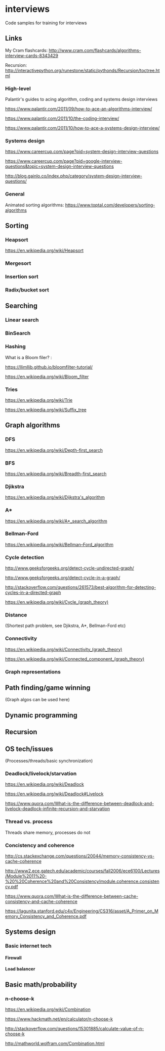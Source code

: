 # interviews
Code samples for training for interviews


## Links

My Cram flashcards: http://www.cram.com/flashcards/algorithms-interview-cards-8343429

Recursion: http://interactivepython.org/runestone/static/pythonds/Recursion/toctree.html



### High-level

Palantir's guides to acing algorithm, coding and systems design interviews

https://www.palantir.com/2011/09/how-to-ace-an-algorithms-interview/

https://www.palantir.com/2011/10/the-coding-interview/

https://www.palantir.com/2011/10/how-to-ace-a-systems-design-interview/


### Systems design
https://www.careercup.com/page?pid=system-design-interview-questions

https://www.careercup.com/page?pid=google-interview-questions&topic=system-design-interview-questions

http://blog.gainlo.co/index.php/category/system-design-interview-questions/

### General
Animated sorting algorithms: https://www.toptal.com/developers/sorting-algorithms

## Sorting

### Heapsort
https://en.wikipedia.org/wiki/Heapsort

### Mergesort

### Insertion sort

### Radix/bucket sort

## Searching

### Linear search

### BinSearch

### Hashing

What is a Bloom filer? : 

https://llimllib.github.io/bloomfilter-tutorial/

https://en.wikipedia.org/wiki/Bloom_filter

### Tries

https://en.wikipedia.org/wiki/Trie

https://en.wikipedia.org/wiki/Suffix_tree



## Graph algorithms

### DFS
https://en.wikipedia.org/wiki/Depth-first_search

### BFS
https://en.wikipedia.org/wiki/Breadth-first_search

### Djikstra
https://en.wikipedia.org/wiki/Dijkstra's_algorithm

### A*
https://en.wikipedia.org/wiki/A*_search_algorithm

### Bellman-Ford
https://en.wikipedia.org/wiki/Bellman–Ford_algorithm

### Cycle detection
http://www.geeksforgeeks.org/detect-cycle-undirected-graph/

http://www.geeksforgeeks.org/detect-cycle-in-a-graph/

http://stackoverflow.com/questions/261573/best-algorithm-for-detecting-cycles-in-a-directed-graph

https://en.wikipedia.org/wiki/Cycle_(graph_theory)


### Distance
(Shortest path problem, see Djikstra, A*, Bellman-Ford etc)


### Connectivity
https://en.wikipedia.org/wiki/Connectivity_(graph_theory)

https://en.wikipedia.org/wiki/Connected_component_(graph_theory)

### Graph representations

## Path finding/game winning

(Graph algos can be used here)

## Dynamic programming

## Recursion

## OS tech/issues
(Processes/threads/basic synchronization)

### Deadlock/livelock/starvation
https://en.wikipedia.org/wiki/Deadlock

https://en.wikipedia.org/wiki/Deadlock#Livelock

https://www.quora.com/What-is-the-difference-between-deadlock-and-livelock-deadlock-infinite-recursion-and-starvation

### Thread vs. process
Threads share memory, processes do not

### Concistency and coherence

http://cs.stackexchange.com/questions/20044/memory-consistency-vs-cache-coherence

http://www2.ece.gatech.edu/academic/courses/fall2006/ece6100/Lectures/Module%2011%20-%20%20Coherence%20and%20Consistency/module.coherence.consistency.pdf

https://www.quora.com/What-is-the-difference-between-cache-consistency-and-cache-coherence

https://lagunita.stanford.edu/c4x/Engineering/CS316/asset/A_Primer_on_Memory_Consistency_and_Coherence.pdf

## Systems design

### Basic internet tech

#### Firewall

#### Load balancer


## Basic math/probability

### n-choose-k
https://en.wikipedia.org/wiki/Combination

https://www.hackmath.net/en/calculator/n-choose-k

http://stackoverflow.com/questions/15301885/calculate-value-of-n-choose-k

http://mathworld.wolfram.com/Combination.html

